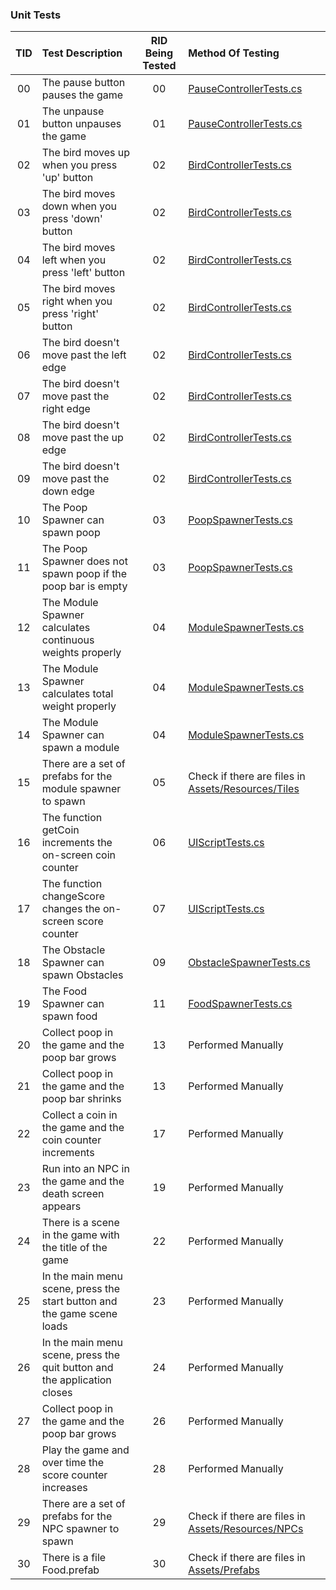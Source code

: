 ### Unit Tests

| TID | Test Description | RID Being Tested | Method Of Testing |
  |:---:|:-----------------|:----------------:|:------------------|
  | 00  | The pause button pauses the game                                          | 00 | [PauseControllerTests.cs](https://github.com/KingOfSpill/justice-bird/blob/master/Assets/Tests/Editor/PauseControllerTests.cs) |
  | 01  | The unpause button unpauses the game                                      | 01 | [PauseControllerTests.cs](https://github.com/KingOfSpill/justice-bird/blob/master/Assets/Tests/Editor/PauseControllerTests.cs) |
  | 02  | The bird moves up when you press 'up' button                              | 02 | [BirdControllerTests.cs](https://github.com/KingOfSpill/justice-bird/blob/master/Assets/Tests/Editor/BirdControllerTests.cs) |
  | 03  | The bird moves down when you press 'down' button                          | 02 | [BirdControllerTests.cs](https://github.com/KingOfSpill/justice-bird/blob/master/Assets/Tests/Editor/BirdControllerTests.cs) |
  | 04  | The bird moves left when you press 'left' button                          | 02 | [BirdControllerTests.cs](https://github.com/KingOfSpill/justice-bird/blob/master/Assets/Tests/Editor/BirdControllerTests.cs) |
  | 05  | The bird moves right when you press 'right' button                        | 02 | [BirdControllerTests.cs](https://github.com/KingOfSpill/justice-bird/blob/master/Assets/Tests/Editor/BirdControllerTests.cs) |
  | 06  | The bird doesn't move past the left edge                                  | 02 | [BirdControllerTests.cs](https://github.com/KingOfSpill/justice-bird/blob/master/Assets/Tests/Editorhttps://github.com/KingOfSpill/justice-bird/blob/master/Assets/Tests/Editor/BirdControllerTests.cs) |
  | 07  | The bird doesn't move past the right edge                                 | 02 | [BirdControllerTests.cs](https://github.com/KingOfSpill/justice-bird/blob/master/Assets/Tests/Editorhttps://github.com/KingOfSpill/justice-bird/blob/master/Assets/Tests/Editor/BirdControllerTests.cs) |
  | 08  | The bird doesn't move past the up edge                                    | 02 | [BirdControllerTests.cs](https://github.com/KingOfSpill/justice-bird/blob/master/Assets/Tests/Editorhttps://github.com/KingOfSpill/justice-bird/blob/master/Assets/Tests/Editor/BirdControllerTests.cs) |
  | 09  | The bird doesn't move past the down edge                                  | 02 | [BirdControllerTests.cs](https://github.com/KingOfSpill/justice-bird/blob/master/Assets/Tests/Editor/BirdControllerTests.cs) |
  | 10  | The Poop Spawner can spawn poop                                           | 03 | [PoopSpawnerTests.cs](https://github.com/KingOfSpill/justice-bird/blob/master/Assets/Tests/Editor/PoopSpawnerTests.cs) |
  | 11  | The Poop Spawner does not spawn poop if the poop bar is empty             | 03 | [PoopSpawnerTests.cs](https://github.com/KingOfSpill/justice-bird/blob/master/Assets/Tests/Editor/PoopSpawnerTests.cs) |
  | 12  | The Module Spawner calculates continuous weights properly                 | 04 | [ModuleSpawnerTests.cs](https://github.com/KingOfSpill/justice-bird/blob/master/Assets/Tests/Editor/ModuleSpawnerTests.cs) |
  | 13  | The Module Spawner calculates total weight properly                       | 04 | [ModuleSpawnerTests.cs](https://github.com/KingOfSpill/justice-bird/blob/master/Assets/Tests/Editor/ModuleSpawnerTests.cs) |
  | 14  | The Module Spawner can spawn a module                                     | 04 | [ModuleSpawnerTests.cs](https://github.com/KingOfSpill/justice-bird/blob/master/Assets/Tests/Editor/ModuleSpawnerTests.cs) |
  | 15  | There are a set of prefabs for the module spawner to spawn                | 05 | Check if there are files in [Assets/Resources/Tiles](https://github.com/KingOfSpill/justice-bird/tree/master/Assets/Resources/Tiles) |
  | 16  | The function getCoin increments the on-screen coin counter                | 06 | [UIScriptTests.cs](https://github.com/KingOfSpill/justice-bird/blob/master/Assets/Tests/Editor/UIScriptTests.cs) | 
  | 17  | The function changeScore changes the on-screen score counter              | 07 | [UIScriptTests.cs](https://github.com/KingOfSpill/justice-bird/blob/master/Assets/Tests/Editor/UIScriptTests.cs) | 
  | 18  | The Obstacle Spawner can spawn Obstacles                                  | 09 | [ObstacleSpawnerTests.cs](https://github.com/KingOfSpill/justice-bird/blob/master/Assets/Tests/Editor/ObstacleSpawnerTests.cs) | 
  | 19  | The Food Spawner can spawn food                                           | 11 | [FoodSpawnerTests.cs](https://github.com/KingOfSpill/justice-bird/blob/master/Assets/Tests/Editor/FoodSpawnerTests.cs) |
  | 20  | Collect poop in the game and the poop bar grows                           | 13 | Performed Manually |
  | 21  | Collect poop in the game and the poop bar shrinks                         | 13 | Performed Manually |
  | 22	| Collect a coin in the game and the coin counter increments                | 17 | Performed Manually |
  | 23  | Run into an NPC in the game and the death screen appears                  | 19 | Performed Manually |
  | 24  | There is a scene in the game with the title of the game                   | 22 | Performed Manually |
  | 25  | In the main menu scene, press the start button and the game scene loads   | 23 | Performed Manually |
  | 26  | In the main menu scene, press the quit button and the application closes  | 24 | Performed Manually |
  | 27  | Collect poop in the game and the poop bar grows                           | 26 | Performed Manually |
  | 28  | Play the game and over time the score counter increases                   | 28 | Performed Manually
  | 29  | There are a set of prefabs for the NPC spawner to spawn                   | 29 | Check if there are files in [Assets/Resources/NPCs](Assets/Resources/NPCs) |
  | 30  | There is a file Food.prefab                                               | 30 |  Check if there are files in [Assets/Prefabs](Assets/Prefabs) |

